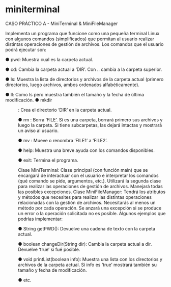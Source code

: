 # miniterminal
CASO PRÁCTICO A - MiniTerminal & MiniFileManager

Implementa un programa que funcione como una pequeña terminal Linux con algunos comandos
(simplificados) que permitan al usuario realizar distintas operaciones de gestión de archivos. Los
comandos que el usuario podrá ejecutar son:

● pwd: Muestra cual es la carpeta actual.

● cd: Cambia la carpeta actual a ‘DIR’. Con .. cambia a la carpeta superior.
  
● ls: Muestra la lista de directorios y archivos de la carpeta actual (primero directorios, luego
archivos, ambos ordenados alfabéticamente).
  
● ll: Como ls pero muestra también el tamaño y la fecha de última modificación.
● mkdir <DIR>: Crea el directorio ‘DIR’ en la carpeta actual.
  
● rm <FILE>: Borra ‘FILE’. Si es una carpeta, borrará primero sus archivos y luego la carpeta. Si
tiene subcarpetas, las dejará intactas y mostrará un aviso al usuario.
  
● mv <FILE1> <FILE2>: Mueve o renombra ‘FILE1’ a ‘FILE2’.
  
● help: Muestra una breve ayuda con los comandos disponibles.
  
● exit: Termina el programa.
  
Clase MiniTerminal: Clase principal (con función main) que se encargará de interactuar con el
usuario e interpretar los comandos (qué comando se pide, argumentos, etc.). Utilizará la segunda
clase para realizar las operaciones de gestión de archivos. Manejará todas las posibles excepciones.
Clase MiniFileManager: Tendrá los atributos y métodos que necesites para realizar las distintas
operaciones relacionadas con la gestión de archivos. Necesitarás al menos un método por cada
operación. Se anzará una excepción si se produce un error o la operación solicitada no es posible.
Algunos ejemplos que podrías implementar:
  
● String getPWD(): Devuelve una cadena de texto con la carpeta actual.
  
● boolean changeDir(String dir): Cambia la carpeta actual a dir. Devuelve ‘true’ si fué posible.
  
● void printList(boolean info): Muestra una lista con los directorios y archivos de la carpeta
actual. Si info es ‘true’ mostrará también su tamaño y fecha de modificación.
  
● etc.

